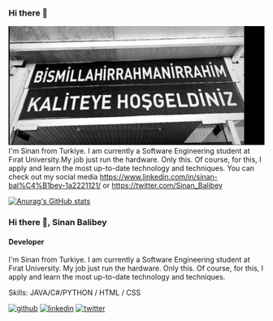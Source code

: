 ### Hi there 👋
![Developer](https://github.com/sinanbalibey/sinanbalibey/blob/main/FSvVfl0XEAEpDrY.jpeg)
I'm Sinan from Turkiye. I am currently a Software Engineering student at Fırat University.My job just  run the hardware. Only this. Of course, for this, I apply and learn the most up-to-date technology and techniques. You can check out my social media https://www.linkedin.com/in/sinan-bal%C4%B1bey-1a2221121/ or https://twitter.com/Sinan_Balibey 

[![Anurag's GitHub stats](https://github-readme-stats.vercel.app/api?username=sinanbalibey)](https://github.com/anuraghazra/github-readme-stats)

### Hi there 👋, Sinan Balibey
#### Developer


I'm Sinan from Turkiye. I am currently a Software Engineering student at Fırat University. My job just run the hardware. Only this. Of course, for this, I apply and learn the most up-to-date technology and techniques.

Skills: JAVA/C#/PYTHON / HTML / CSS

[<img src='https://cdn.jsdelivr.net/npm/simple-icons@3.0.1/icons/github.svg' alt='github' height='40'>](https://github.com/sinanbalibey)  [<img src='https://cdn.jsdelivr.net/npm/simple-icons@3.0.1/icons/linkedin.svg' alt='linkedin' height='40'>](https://www.linkedin.com/in/sinan-balıbey-1a2221121/)  [<img src='https://cdn.jsdelivr.net/npm/simple-icons@3.0.1/icons/twitter.svg' alt='twitter' height='40'>](https://twitter.com/Sinan_Balibey)  


